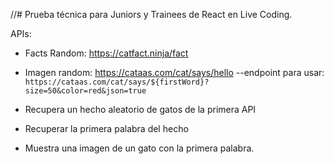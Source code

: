 //# Prueba técnica para Juniors y Trainees de React en Live Coding.

APIs:

- Facts Random: https://catfact.ninja/fact
- Imagen random: https://cataas.com/cat/says/hello
    --endpoint para usar: `https://cataas.com/cat/says/${firstWord}?size=50&color=red&json=true`

- Recupera un hecho aleatorio de gatos de la primera API
- Recuperar la primera palabra del hecho
- Muestra una imagen de un gato con la primera palabra.